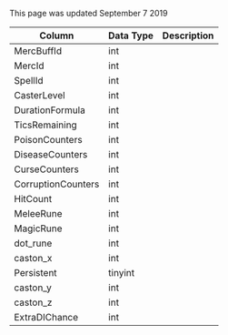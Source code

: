 This page was updated September 7 2019

| Column             | Data Type | Description |
| ------------------ | --------- | ----------- |
| MercBuffId         | int       |             |
| MercId             | int       |             |
| SpellId            | int       |             |
| CasterLevel        | int       |             |
| DurationFormula    | int       |             |
| TicsRemaining      | int       |             |
| PoisonCounters     | int       |             |
| DiseaseCounters    | int       |             |
| CurseCounters      | int       |             |
| CorruptionCounters | int       |             |
| HitCount           | int       |             |
| MeleeRune          | int       |             |
| MagicRune          | int       |             |
| dot_rune           | int       |             |
| caston_x           | int       |             |
| Persistent         | tinyint   |             |
| caston_y           | int       |             |
| caston_z           | int       |             |
| ExtraDIChance      | int       |             |